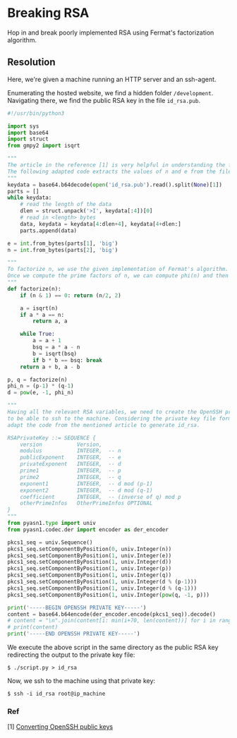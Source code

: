 # Breaking RSA
Hop in and break poorly implemented RSA using Fermat's factorization algorithm.

## Resolution
Here, we're given a machine running an HTTP server and an ssh-agent.

Enumerating the hosted website, we find a hidden folder `/development`. Navigating there, we find the public RSA key in the file `id_rsa.pub`.

```Python
#!/usr/bin/python3

import sys
import base64
import struct
from gmpy2 import isqrt

"""
The article in the reference [1] is very helpful in understanding the format of the file.
The following adapted code extracts the values of n and e from the file
"""
keydata = base64.b64decode(open('id_rsa.pub').read().split(None)[1])
parts = []
while keydata:
    # read the length of the data
    dlen = struct.unpack('>I', keydata[:4])[0]
    # read in <length> bytes
    data, keydata = keydata[4:dlen+4], keydata[4+dlen:]
    parts.append(data)

e = int.from_bytes(parts[1], 'big')
n = int.from_bytes(parts[2], 'big')

"""
To factorize n, we use the given implementation of Fermat's algorithm.
Once we compute the prime factors of n, we can compute phi(n) and then the private key d
"""
def factorize(n):
    if (n & 1) == 0: return (n/2, 2)

    a = isqrt(n)
    if a * a == n:
        return a, a

    while True:
        a = a + 1
        bsq = a * a - n
        b = isqrt(bsq)
        if b * b == bsq: break
    return a + b, a - b

p, q = factorize(n)
phi_n = (p-1) * (q-1)
d = pow(e, -1, phi_n)

"""
Having all the relevant RSA variables, we need to create the OpenSSH private key file
to be able to ssh to the machine. Considering the private key file format below, we can
adapt the code from the mentioned article to generate id_rsa.

RSAPrivateKey ::= SEQUENCE {
    version           Version,
    modulus           INTEGER,  -- n
    publicExponent    INTEGER,  -- e
    privateExponent   INTEGER,  -- d
    prime1            INTEGER,  -- p
    prime2            INTEGER,  -- q
    exponent1         INTEGER,  -- d mod (p-1)
    exponent2         INTEGER,  -- d mod (q-1)
    coefficient       INTEGER,  -- (inverse of q) mod p
    otherPrimeInfos   OtherPrimeInfos OPTIONAL
}
"""
from pyasn1.type import univ
from pyasn1.codec.der import encoder as der_encoder

pkcs1_seq = univ.Sequence()
pkcs1_seq.setComponentByPosition(0, univ.Integer(n))
pkcs1_seq.setComponentByPosition(1, univ.Integer(e))
pkcs1_seq.setComponentByPosition(1, univ.Integer(d))
pkcs1_seq.setComponentByPosition(1, univ.Integer(p))
pkcs1_seq.setComponentByPosition(1, univ.Integer(q))
pkcs1_seq.setComponentByPosition(1, univ.Integer(d % (p-1)))
pkcs1_seq.setComponentByPosition(1, univ.Integer(d % (q-1)))
pkcs1_seq.setComponentByPosition(1, univ.Integer(pow(q, -1, p)))

print('-----BEGIN OPENSSH PRIVATE KEY-----')
content = base64.b64encode(der_encoder.encode(pkcs1_seq)).decode()
# content = "\n".join(content[i: min(i+70, len(content))] for i in range(0, len(content), 70))
# print(content)
print('-----END OPENSSH PRIVATE KEY-----')

```

We execute the above script in the same directory as the public RSA key redirecting the output to the private key file:
```
$ ./script.py > id_rsa
```

Now, we ssh to the machine using that private key:
```
$ ssh -i id_rsa root@ip_machine
```

### Ref
\[1\] [Converting OpenSSH public keys](https://blog.oddbit.com/post/2011-05-08-converting-openssh-public-keys/)

